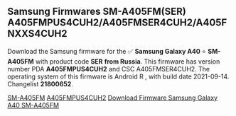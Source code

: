 <h2>Samsung Firmwares SM-A405FM(SER) A405FMPUS4CUH2/A405FMSER4CUH2/A405FNXXS4CUH2</h2>
Download the Samsung firmware for the ✅ <strong>Samsung Galaxy A40 </strong> ⭐ <strong>SM-A405FM</strong> with product code <strong>SER</strong> <strong> from Russia</strong>. This firmware has version number PDA <strong>A405FMPUS4CUH2</strong> and CSC A405FMSER4CUH2. The operating system of this firmware is Android R , with build date 2021-09-14. Changelist <strong>21800652</strong>.


[SM-A405FM](https://samfirm.shop/samsung/model/SM-A405FM)
[A405FMPUS4CUH2](https://samfirm.shop/samsung/pda/A405FMPUS4CUH2)
[Download Firmware Samsung Galaxy A40 SM-A405FM](https://samfirm.shop/samsung/firmware/457501)
